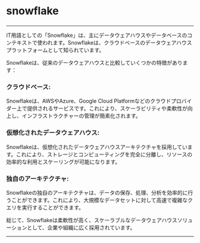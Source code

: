 
# snowflake
### 

---


IT用語としての「Snowflake」は、主にデータウェアハウスやデータベースのコンテキストで使われます。Snowflakeは、クラウドベースのデータウェアハウスプラットフォームとして知られています。

Snowflakeは、従来のデータウェアハウスと比較していくつかの特徴があります：

### クラウドベース: 
Snowflakeは、AWSやAzure、Google Cloud Platformなどのクラウドプロバイダー上で提供されるサービスです。これにより、スケーラビリティや柔軟性が向上し、インフラストラクチャーの管理が簡素化されます。

### 仮想化されたデータウェアハウス: 
Snowflakeは、仮想化されたデータウェアハウスアーキテクチャを採用しています。これにより、ストレージとコンピューティングを完全に分離し、リソースの効率的な利用とスケーリングが可能になります。

### 独自のアーキテクチャ: 
Snowflakeの独自のアーキテクチャは、データの保存、処理、分析を効率的に行うことができます。これにより、大規模なデータセットに対して高速で複雑なクエリを実行することができます。

総じて、Snowflakeは柔軟性が高く、スケーラブルなデータウェアハウスソリューションとして、企業や組織に広く採用されています。

---
